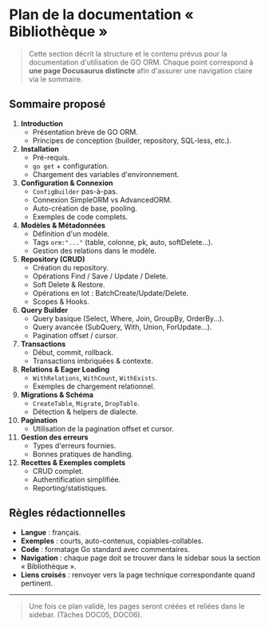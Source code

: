 # Plan de la documentation « Bibliothèque »

> Cette section décrit la structure et le contenu prévus pour la documentation d'utilisation de GO ORM. Chaque point correspond à **une page Docusaurus distincte** afin d'assurer une navigation claire via le sommaire.

## Sommaire proposé

1. **Introduction**
   * Présentation brève de GO ORM.
   * Principes de conception (builder, repository, SQL-less, etc.).
2. **Installation**
   * Pré-requis.
   * `go get` + configuration.
   * Chargement des variables d'environnement.
3. **Configuration & Connexion**
   * `ConfigBuilder` pas-à-pas.
   * Connexion SimpleORM vs AdvancedORM.
   * Auto-création de base, pooling.
   * Exemples de code complets.
4. **Modèles & Métadonnées**
   * Définition d'un modèle.
   * Tags `orm:"..."` (table, colonne, pk, auto, softDelete…).
   * Gestion des relations dans le modèle.
5. **Repository (CRUD)**
   * Création du repository.
   * Opérations Find / Save / Update / Delete.
   * Soft Delete & Restore.
   * Opérations en lot : BatchCreate/Update/Delete.
   * Scopes & Hooks.
6. **Query Builder**
   * Query basique (Select, Where, Join, GroupBy, OrderBy…).
   * Query avancée (SubQuery, With, Union, ForUpdate…).
   * Pagination offset / cursor.
7. **Transactions**
   * Début, commit, rollback.
   * Transactions imbriquées & contexte.
8. **Relations & Eager Loading**
   * `WithRelations`, `WithCount`, `WithExists`.
   * Exemples de chargement relationnel.
9. **Migrations & Schéma**
   * `CreateTable`, `Migrate`, `DropTable`.
   * Détection & helpers de dialecte.
10. **Pagination**
    * Utilisation de la pagination offset et cursor.
11. **Gestion des erreurs**
    * Types d'erreurs fournies.
    * Bonnes pratiques de handling.
12. **Recettes & Exemples complets**
    * CRUD complet.
    * Authentification simplifiée.
    * Reporting/statistiques.

## Règles rédactionnelles

* **Langue** : français.
* **Exemples** : courts, auto-contenus, copiables-collables.
* **Code** : formatage Go standard avec commentaires.
* **Navigation** : chaque page doit se trouver dans le sidebar sous la section « Bibliothèque ».
* **Liens croisés** : renvoyer vers la page technique correspondante quand pertinent.

---

> Une fois ce plan validé, les pages seront créées et reliées dans le sidebar. (Tâches DOC05, DOC06). 